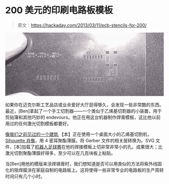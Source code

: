 # 200 美元的印刷电路板模板

> 原文：<https://hackaday.com/2013/03/11/pcb-stencils-for-200/>

![stencil](img/8d611edd18eb3abf3b21931d2e679a3d.png)

如果你在迈克尔斯工艺品店或业余爱好大厅逛得够久，会发现一些非常酷的东西。最近，[Ben]拿起了一个手工切割器——一个类似于乙烯基切割器的小装置，用于剪贴簿和其他巧妙的 endevours。他正在用这台机器制作焊膏模板，这比他以前用过的任何激光切割模板都要好。

[像我们之前见过的一个建筑](http://hackaday.com/2012/12/27/diy-smd-stencils-made-with-a-craft-cutter/),【本】正在使用一个桌面大小的乙烯基切割机， [Sihouette 肖像](http://www.silhouetteamerica.com/?page=shop&cat=2)，用 4 密耳聚酯薄膜。将 Gerber 文件的相关层转换为。SVG 文件，[本]加载了[机器人足球赛](http://gitorious.org/robocut)在他的焊接模板上切非常非常小的孔。成果很大；比激光切割聚酯薄膜好得多，至少可以在几百块板上粘贴。

当[Ben]用他的模版来涂焊锡膏时，我们想知道是否可以用类似的方法将紫外线固化的阻焊膜涂在家庭自制的电路板上。这将使得一些非常专业的电路板的生产周转时间只有几个小时。